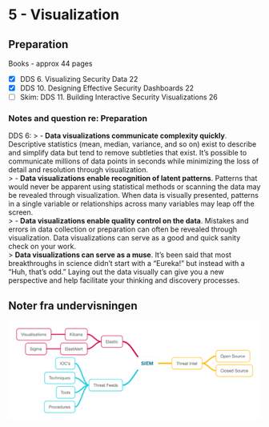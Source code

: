 # 5 - Visualization

## Preparation

Books - approx 44 pages

* [x] DDS 6. Visualizing Security Data 22
* [x] DDS 10. Designing Effective Security Dashboards 22   
* [ ] Skim: DDS 11. Building Interactive Security Visualizations 26   

### Notes and question re: Preparation

DDS 6:
    > - **Data visualizations communicate complexity quickly**. Descriptive statistics (mean, median, variance, and so on) exist to describe and simplify data but tend to remove subtleties that exist. It’s possible to communicate millions of data points in seconds while minimizing the loss of detail and resolution through visualization.   
    > - **Data visualizations enable recognition of latent patterns**. Patterns that would never be apparent using statistical methods or scanning the data may be revealed through visualization. When data is visually presented, patterns in a single variable or relationships across many variables may leap off the screen.   
    > - **Data visualizations enable quality control on the data**. Mistakes and errors in data collection or preparation can often be revealed through visualization. Data visualizations can serve as a good and quick sanity check on your work.   
    > **Data visualizations can serve as a muse**. It’s been said that most breakthroughs in science didn’t start with a “Eureka!” but instead with a “Huh, that’s odd.” Laying out the data visually can give you a new perspective and help facilitate your thinking and discovery processes.   

## Noter fra undervisningen

![MindMap](https://github.com/krejac/kea-siem-log/blob/master/media/SIEM.png)
